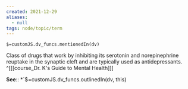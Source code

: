 ```yaml
---
created: 2021-12-29 
aliases:
  - null
tags: node/topic/term
---
```

`$=customJS.dv_funcs.mentionedIn(dv)`

Class of drugs that work by inhibiting its serotonin and norepinephrine reuptake in the synaptic cleft and are typically used as antidepressants.
 ^[[[course_Dr. K's Guide to Mental Health]]]

**See**::
*`$=customJS.dv_funcs.outlinedIn(dv, this)